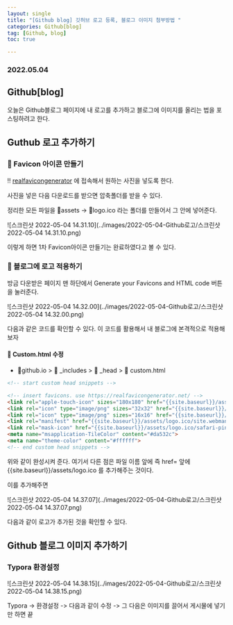 ```yaml
---
layout: single
title: "[Github blog] 깃허브 로고 등록, 블로그 이미지 첨부방법 "
categories: Github[blog]
tag: [Github, blog]
toc: true

---
```


### 2022.05.04

## Github[blog] 

오늘은 Github블로그 페이지에 내 로고를 추가하고 블로그에 이미지를 올리는 법을 포스팅하려고 한다. 

## Guthub 로고 추가하기

### 🤡 Favicon 아이콘 만들기 

‼️ [realfavicongenerator](https://realfavicongenerator.net/) 에 접속해서 원하는 사진을 넣도록 한다. 

사진을 넣은 다음 다운로드를 받으면 압축폴더를 받을 수 있다. 

정리한 모든 파일을 📂assets -> 📂logo.ico 라는 폴더를 만들어서 그 안에 넣어준다. 

![스크린샷 2022-05-04 14.31.10](../images/2022-05-04-Github로고/스크린샷 2022-05-04 14.31.10.png)

이렇게 하면 1차 Favicon아이콘 만들기는 완료하였다고 볼 수 있다. 

### 🤡 블로그에 로고 적용하기 

방금 다운받은 페이지 맨 하단에서 Generate your Favicons and HTML code 버튼을 눌러준다. 

![스크린샷 2022-05-04 14.32.00](../images/2022-05-04-Github로고/스크린샷 2022-05-04 14.32.00.png)

다음과 같은 코드를 확인할 수 있다. 이 코드를 활용해서 내 블로그에 본격적으로 적용해보자 

#### 📜 Custom.html 수정

-  📂github.io  > 📂 _includes > 📂 _head  > 📜 custom.html

```html
<!-- start custom head snippets -->

<!-- insert favicons. use https://realfavicongenerator.net/ -->
<link rel="apple-touch-icon" sizes="180x180" href="{{site.baseurl}}/assets/logo.ico/apple-touch-icon.png">
<link rel="icon" type="image/png" sizes="32x32" href="{{site.baseurl}}/assets/logo.ico/favicon-32x32.png">
<link rel="icon" type="image/png" sizes="16x16" href="{{site.baseurl}}/assets/logo.ico/favicon-16x16.png">
<link rel="manifest" href="{{site.baseurl}}/assets/logo.ico/site.webmanifest">
<link rel="mask-icon" href="{{site.baseurl}}/assets/logo.ico/safari-pinned-tab.svg" color="#5bbad5">
<meta name="msapplication-TileColor" content="#da532c">
<meta name="theme-color" content="#ffffff">
<!-- end custom head snippets -->
```

위와 같이 완성시켜 준다. 여기서 다른 점은 파일 이름 앞에 즉 href= 앞에 {{site.baseurl}}/assets/logo.ico 를 추가해주는 것이다. 

이를 추가해주면 

![스크린샷 2022-05-04 14.37.07](../images/2022-05-04-Github로고/스크린샷 2022-05-04 14.37.07.png)

다음과 같이 로고가 추가된 것을 확인할 수 있다. 



## Github 블로그 이미지 추가하기 

### Typora 환경설정 

![스크린샷 2022-05-04 14.38.15](../images/2022-05-04-Github로고/스크린샷 2022-05-04 14.38.15.png)

Typora -> 환경설정 -> 다음과 같이 수정 -> 그 다음은 이미지를 끌어서 게시물에 넣기만 하면 끝 